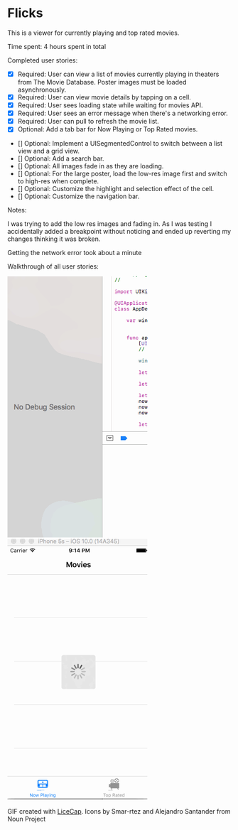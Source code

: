 # Flicks

This is a viewer for currently playing and top rated movies.

Time spent: 4 hours spent in total

Completed user stories:

 * [x] Required: User can view a list of movies currently playing in theaters from The Movie Database. Poster images must be loaded asynchronously.
 * [x] Required: User can view movie details by tapping on a cell.
 * [x] Required: User sees loading state while waiting for movies API. 
 * [x] Required: User sees an error message when there's a networking error. 
 * [x] Required: User can pull to refresh the movie list.
 * [x] Optional: Add a tab bar for Now Playing or Top Rated movies. 
 * [] Optional: Implement a UISegmentedControl to switch between a list view and a grid view.
 * [] Optional: Add a search bar.
 * [] Optional: All images fade in as they are loading. 
 * [] Optional: For the large poster, load the low-res image first and switch to high-res when complete.
 * [] Optional: Customize the highlight and selection effect of the cell.
 * [] Optional: Customize the navigation bar. 
 
Notes:

I was trying to add the low res images and fading in. As I was testing I accidentally added a breakpoint without noticing and ended up reverting my changes thinking it was broken. 

Getting the network error took about a minute

Walkthrough of all user stories:

![Video Walkthrough](Codepath_Flicks_Normal.gif)
![Fail Network Event](Codepath_Flicks_Fail.gif)

GIF created with [LiceCap](http://www.cockos.com/licecap/).
Icons by Smar-rtez and Alejandro Santander from Noun Project

